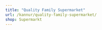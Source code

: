 ```yaml
---
title: "Quality Family Supermarket"
url: /kannur/quality-family-supermarket/
shop: Supermarkt
---
```

